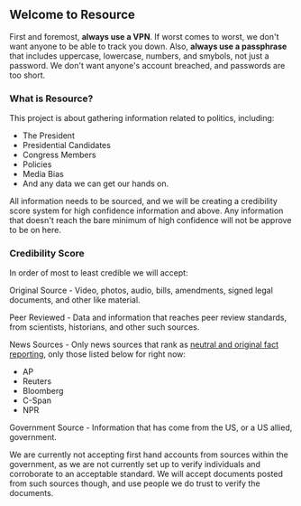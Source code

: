 ## Welcome to Resource

First and foremost, **always use a VPN**.  If worst comes to worst, we don't want anyone to be able to track you down.  Also, **always use a passphrase** that includes uppercase, lowercase, numbers, and smybols, not just a password. We don't want anyone's account breached, and passwords are too short.

### What is Resource?

This project is about gathering information related to politics, including:
- The President
- Presidential Candidates
- Congress Members
- Policies
- Media Bias
- And any data we can get our hands on.

All information needs to be sourced, and we will be creating a credibility score system for high confidence information and above.  Any information that doesn't reach the bare minimum of high confidence will not be approve to be on here.

### Credibility Score

In order of most to least credible we will accept:

Original Source - Video, photos, audio, bills, amendments, signed legal documents, and other like material.

Peer Reviewed - Data and information that reaches peer review standards, from scientists, historians, and other such sources.

News Sources - Only news sources that rank as [neutral and original fact reporting](https://www.adfontesmedia.com/), only those listed below for right now:
- AP
- Reuters
- Bloomberg
- C-Span
- NPR

Government Source - Information that has come from the US, or a US allied, government.

We are currently not accepting first hand accounts from sources within the government, as we are not currently set up to verify individuals and corroborate to an acceptable standard.  We will accept documents posted from such sources though, and use people we do trust to verify the documents.

